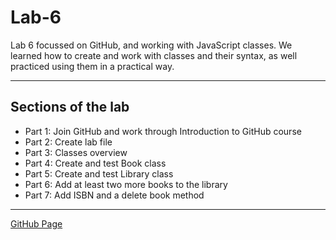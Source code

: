 # Lab-6

Lab 6 focussed on GitHub, and working with JavaScript classes. We learned how to create and work with classes and their syntax, as well practiced using them in a practical way. 

-----------------------------------------------------------------------------------------------------------------------------------------------------------

## Sections of the lab

- Part 1: Join GitHub and work through Introduction to GitHub course
- Part 2: Create lab file 
- Part 3: Classes overview 
- Part 4: Create and test Book class 
- Part 5: Create and test Library class 
- Part 6: Add at least two more books to the library
- Part 7: Add ISBN and a delete book method

-----------------------------------------------------------------------------------------------------------------------------------------------------------

[GitHub Page](https://github.com/UofOalexfort/Lab-6)
